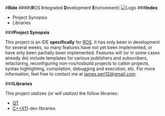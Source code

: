 #**Ride**
####(**R**OS **I**ntegrated **D**evelopment **E**nvironment)
![Logo](https://github.com/DeepBlue14/ride/blob/master/images/ride1.jpg)
###**Index**

- Project Synopsis
- Libraries


###**Project Synopsis**

This project is an IDE **specifically** for [ROS][1].  It has only been in development for several weeks, so many features have not yet been implemented, or have only been partially been implemented.  Features will (or in some cases already do) include templates for various publishers and subscribers, refactoring, reconfiguring non-ros/rosbuild projects to catkin projects, syntax highlighting, compilation, debugging and execution, etc.  For more information, feel free to contact me at james.perl12@gmail.com.
 

###**Libraries**

This project utalizes *(or will utalize)* the follow libraries:
- [QT][2]
- [C++X11][3]-dev libraries






<!--links-->

[1]: http://www.ros.org/
[2]: http://www.qt.io/
[3]: http://en.wikipedia.org/wiki/C%2B%2B11

